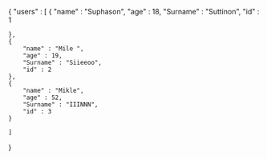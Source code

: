 {
    "users" : [
    {
        "name" : "Suphason",
        "age" : 18,
        "Surname" : "Suttinon",
        "id" : 1

    },
    {
        "name" : "Mile ",
        "age" : 19,
        "Surname" : "Siieeoo",
        "id" : 2
    },
    {
        "name" : "Mikle",
        "age" : 52,
        "Surname" : "IIINNN",
        "id" : 3
    }

    ]
}
